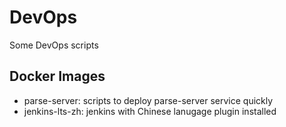 # DevOps
Some DevOps scripts

## Docker Images
- parse-server: scripts to deploy parse-server service quickly
- jenkins-lts-zh: jenkins with Chinese lanugage plugin installed
